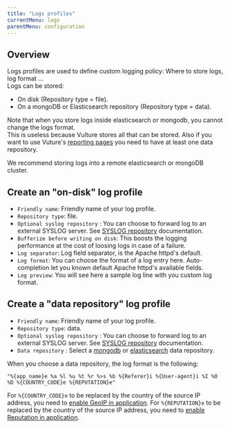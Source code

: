 ```yaml
---
title: "Logs profiles"
currentMenu: logs
parentMenu: configuration
---
```


## Overview

Logs profiles are used to define custom logging policy: Where to store logs, log format ... <br/>
Logs can be stored:
 - On disk (Repository type = file).
 - On a mongoDB or Elasticsearch repository (Repository type = data).

Note that when you store logs inside elasticsearch or mongodb, you cannot change the logs format. <br/>
This is useless because Vulture stores all that can be stored.
Also if you want to use Vuture's [reporting pages](/doc/reporting/access.md) you need to have at least one data repository.

We recommend storing logs into a remote elasticsearch or mongoDB cluster.


## Create an "on-disk" log profile

 - `Friendly name`: Friendly name of your log profile.
 - `Repository type`: file.
 - `Optional syslog repository` : You can choose to forward log to an external SYSLOG server. See [SYSLOG repository](/doc/repositories/syslog.html) documentation.
 - `Bufferize before writing on disk`: This boosts the logging performance at the cost of loosing logs in case of a failure.
 - `Log separator`: Log field separator, <whitespace> is the Apache httpd's default.
 - `Log format`: You can choose the format of a log entry here. Auto-completion let you known default Apache httpd's available fields.
 - `Log preview`: You will see here a sample log line with you custom log format.

## Create a "data repository" log profile


 - `Friendly name`: Friendly name of your log profile.
 - `Repository type`: data.
 - `Optional syslog repository` : You can choose to forward log to an external SYSLOG server. See [SYSLOG repository](/doc/repositories/syslog.html) documentation.
 - `Data repository` : Select a [mongodb](/doc/repositories/mongodb.html) or [elasticsearch](/doc/repositories/elastic.html) data repository.

When you choose a data repository, the log format is the following:
```
"%{app_name}e %a %l %u %t %r %>s %b %{Referer}i %{User-agent}i %I %O %D %{COUNTRY_CODE}e %{REPUTATION}e"
```

For ```%{COUNTRY_CODE}e``` to be replaced by the country of the source IP address, you need to [enable GeoIP in application](/doc/app/security.html).
For ```%{REPUTATION}e``` to be replaced by the country of the source IP address, you need to [enable Reputation in application](/doc/app/security.html).
